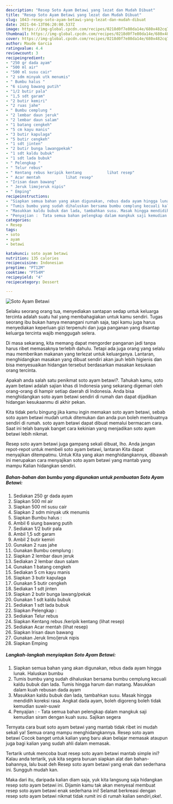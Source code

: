 ```yaml
---
description: "Resep Soto Ayam Betawi yang lezat dan Mudah Dibuat"
title: "Resep Soto Ayam Betawi yang lezat dan Mudah Dibuat"
slug: 1043-resep-soto-ayam-betawi-yang-lezat-dan-mudah-dibuat
date: 2021-04-13T06:20:00.537Z
image: https://img-global.cpcdn.com/recipes/0218d0f7e80da14e/680x482cq70/soto-ayam-betawi-foto-resep-utama.jpg
thumbnail: https://img-global.cpcdn.com/recipes/0218d0f7e80da14e/680x482cq70/soto-ayam-betawi-foto-resep-utama.jpg
cover: https://img-global.cpcdn.com/recipes/0218d0f7e80da14e/680x482cq70/soto-ayam-betawi-foto-resep-utama.jpg
author: Maude Garcia
ratingvalue: 4.4
reviewcount: 3
recipeingredient:
- "250 gr dada ayam"
- "500 ml air"
- "500 ml susu cair"
- "2 sdm minyak utk menumis"
- " Bumbu halus "
- "6 siung bawang putih"
- "1/2 butir pala"
- "1,5 sdt garam"
- "2 butir kemiri"
- "2 ruas jahe"
- " Bumbu cemplung "
- "2 lembar daun jeruk"
- "2 lembar daun salam"
- "1 batang cengkeh"
- "5 cm kayu manis"
- "3 butir kapulaga"
- "5 butir cengkeh"
- "1 sdt jinten"
- "2 butir bunga lawangpekak"
- "1 sdt kaldu bubuk"
- "1 sdt lada bubuk"
- " Pelengkap "
- " Telur rebus"
- " Kentang rebus keripik kentang           lihat resep"
- " Acar mentah           lihat resep"
- "Irisan daun bawang"
- " Jeruk limojeruk nipis"
- " Emping"
recipeinstructions:
- "Siapkan semua bahan yang akan digunakan, rebus dada ayam hingga lunak. Haluskan bumbu"
- "Tumis bumbu yang sudah dihaluskan bersama bumbu cemplung kecuali kaldu bubuk dan lada. Tumis hingga harum dan matang. Masukkan dalam kuah rebusan dada ayam"
- "Masukkan kaldu bubuk dan lada, tambahkan susu. Masak hingga mendidih koreksi rasa. Angkat dada ayam, boleh digoreng boleh tidak kemudian suwir-suwir"
- "Penyajian :  Tata semua bahan pelengkap dalam mangkuk saji kemudian siram dengan kuah susu. Sajikan segera"
categories:
- Resep
tags:
- soto
- ayam
- betawi

katakunci: soto ayam betawi 
nutrition: 135 calories
recipecuisine: Indonesian
preptime: "PT12M"
cooktime: "PT54M"
recipeyield: "4"
recipecategory: Dessert

---
```



![Soto Ayam Betawi](https://img-global.cpcdn.com/recipes/0218d0f7e80da14e/680x482cq70/soto-ayam-betawi-foto-resep-utama.jpg)

Selaku seorang orang tua, menyediakan santapan sedap untuk keluarga tercinta adalah suatu hal yang membahagiakan untuk kamu sendiri. Tugas seorang ibu bukan hanya menangani rumah saja, tapi kamu juga harus menyediakan keperluan gizi terpenuhi dan juga panganan yang disantap keluarga tercinta wajib menggugah selera.

Di masa  sekarang, kita memang dapat mengorder panganan jadi tanpa harus ribet memasaknya terlebih dahulu. Tetapi ada juga orang yang selalu mau memberikan makanan yang terlezat untuk keluarganya. Lantaran, menghidangkan masakan yang dibuat sendiri akan jauh lebih higienis dan bisa menyesuaikan hidangan tersebut berdasarkan masakan kesukaan orang tercinta. 



Apakah anda salah satu penikmat soto ayam betawi?. Tahukah kamu, soto ayam betawi adalah sajian khas di Indonesia yang sekarang digemari oleh orang-orang di hampir setiap daerah di Indonesia. Anda bisa menghidangkan soto ayam betawi sendiri di rumah dan dapat dijadikan hidangan kesukaanmu di akhir pekan.

Kita tidak perlu bingung jika kamu ingin memakan soto ayam betawi, sebab soto ayam betawi mudah untuk ditemukan dan anda pun boleh membuatnya sendiri di rumah. soto ayam betawi dapat dibuat memalui bermacam cara. Saat ini telah banyak banget cara kekinian yang menjadikan soto ayam betawi lebih nikmat.

Resep soto ayam betawi juga gampang sekali dibuat, lho. Anda jangan repot-repot untuk membeli soto ayam betawi, lantaran Kita dapat menyajikan ditempatmu. Untuk Kita yang akan menghidangkannya, dibawah ini merupakan cara menyajikan soto ayam betawi yang mantab yang mampu Kalian hidangkan sendiri.

<!--inarticleads1-->

##### Bahan-bahan dan bumbu yang digunakan untuk pembuatan Soto Ayam Betawi:

1. Sediakan 250 gr dada ayam
1. Siapkan 500 ml air
1. Siapkan 500 ml susu cair
1. Siapkan 2 sdm minyak utk menumis
1. Siapkan  Bumbu halus :
1. Ambil 6 siung bawang putih
1. Sediakan 1/2 butir pala
1. Ambil 1,5 sdt garam
1. Ambil 2 butir kemiri
1. Gunakan 2 ruas jahe
1. Gunakan  Bumbu cemplung :
1. Siapkan 2 lembar daun jeruk
1. Sediakan 2 lembar daun salam
1. Gunakan 1 batang cengkeh
1. Sediakan 5 cm kayu manis
1. Siapkan 3 butir kapulaga
1. Gunakan 5 butir cengkeh
1. Sediakan 1 sdt jinten
1. Siapkan 2 butir bunga lawang/pekak
1. Gunakan 1 sdt kaldu bubuk
1. Sediakan 1 sdt lada bubuk
1. Siapkan  Pelengkap :
1. Sediakan  Telur rebus
1. Siapkan  Kentang rebus /keripik kentang           (lihat resep)
1. Sediakan  Acar mentah           (lihat resep)
1. Siapkan Irisan daun bawang
1. Gunakan  Jeruk limo/jeruk nipis
1. Siapkan  Emping




<!--inarticleads2-->

##### Langkah-langkah menyiapkan Soto Ayam Betawi:

1. Siapkan semua bahan yang akan digunakan, rebus dada ayam hingga lunak. Haluskan bumbu
1. Tumis bumbu yang sudah dihaluskan bersama bumbu cemplung kecuali kaldu bubuk dan lada. Tumis hingga harum dan matang. Masukkan dalam kuah rebusan dada ayam
1. Masukkan kaldu bubuk dan lada, tambahkan susu. Masak hingga mendidih koreksi rasa. Angkat dada ayam, boleh digoreng boleh tidak kemudian suwir-suwir
1. Penyajian :  - Tata semua bahan pelengkap dalam mangkuk saji kemudian siram dengan kuah susu. Sajikan segera




Ternyata cara buat soto ayam betawi yang mantab tidak ribet ini mudah sekali ya! Semua orang mampu menghidangkannya. Resep soto ayam betawi Cocok banget untuk kalian yang baru akan belajar memasak ataupun juga bagi kalian yang sudah ahli dalam memasak.

Tertarik untuk mencoba buat resep soto ayam betawi mantab simple ini? Kalau anda tertarik, yuk kita segera buruan siapkan alat dan bahan-bahannya, lalu buat deh Resep soto ayam betawi yang enak dan sederhana ini. Sungguh mudah kan. 

Maka dari itu, daripada kalian diam saja, yuk kita langsung saja hidangkan resep soto ayam betawi ini. Dijamin kamu tak akan menyesal membuat resep soto ayam betawi enak sederhana ini! Selamat berkreasi dengan resep soto ayam betawi nikmat tidak rumit ini di rumah kalian sendiri,oke!.

